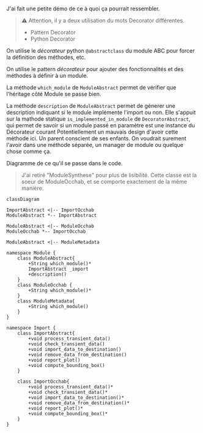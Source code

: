 #
J'ai fait une petite démo de ce à quoi ça pourrait ressembler.

> :warning: Attention, il y a deux utilisation du mots Decorator différentes.
> - Pattern Decorator
> - Python Decorator

On utilise le _décorateur_ python `@abstractclass` du module ABC pour forcer la définition des méthodes, etc.

On utilise le pattern _décorateur_  pour ajouter des fonctionnalités et des méthodes à définir à un module.

La méthode `which_module` de `ModuleAbstract` permet de vérifier que l'héritage côté Module se passe bien.

La méthode `description` de `ModuleAbstract` permet de génerer une description indiquant si le module implémente l'import ou non.
Elle s'appuit sur la mathode statique `is_implemented_in_module` de `DecoratorAbstract`, qui permet de savoir si un module passé en paramètre est une instance du Décorateur courant
Potentiellement un mauvais design d'avoir cette méthode ici. Un parent conscient de ses enfants.
On voudrait surement l'avoir dans une méthode séparée, un manager de module ou quelque chose comme ça.

Diagramme de ce qu'il se passe dans le code.
> J'ai retiré "ModuleSynthese" pour plus de lisibilité. Cette classe est la soeur de ModuleOcchab, et se comporte exactement de la même manière.

```mermaid
classDiagram

ImportAbstract <|-- ImportOcchab
ModuleAbstract *-- ImportAbstract

ModuleAbstract <|-- ModuleOcchab
ModuleOcchab *-- ImportOcchab

ModuleAbstract <|-- ModuleMetadata

namespace Module {
    class ModuleAbstract{
        +String which_module()*
        ImportAbstract _import
        +description()
    }
    class ModuleOcchab {
        +String which_module()*
    }
    class ModuleMetadata{
        +String which_module()
    }
}

namespace Import {
    class ImportAbstract{
        +void process_transient_data()
        +void check_transient_data()
        +void import_data_to_destination()
        +void remove_data_from_destination()
        +void report_plot()
        +void compute_bounding_box()
    }

    class ImportOcchab{
        +void process_transient_data()*
        +void check_transient_data()*
        +void import_data_to_destination()*
        +void remove_data_from_destination()*
        +void report_plot()*
        +void compute_bounding_box()*
    }
}
```
